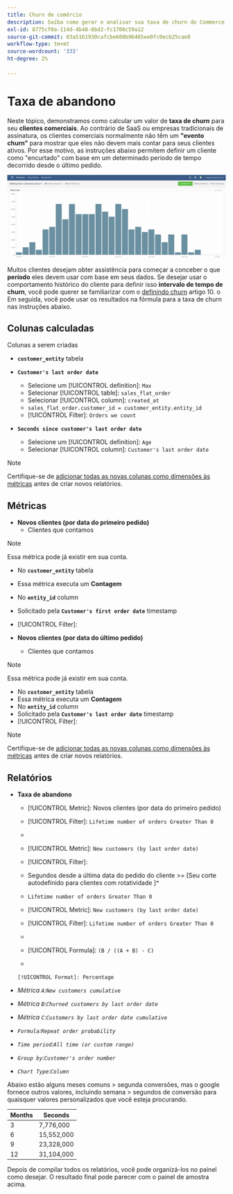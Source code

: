 ```yaml
---
title: Churn de comércio
description: Saiba como gerar e analisar sua taxa de churn do Commerce.
exl-id: 8775cf0a-114d-4b48-8bd2-fc1700c59a12
source-git-commit: 03a5161930cafcbe600b96465ee0fc0ecb25cae8
workflow-type: tm+mt
source-wordcount: '333'
ht-degree: 2%

---
```


# Taxa de abandono

Neste tópico, demonstramos como calcular um valor de **taxa de churn** para seu **clientes comerciais**. Ao contrário de SaaS ou empresas tradicionais de assinatura, os clientes comerciais normalmente não têm um **&quot;evento churn&quot;** para mostrar que eles não devem mais contar para seus clientes ativos. Por esse motivo, as instruções abaixo permitem definir um cliente como &quot;encurtado&quot; com base em um determinado período de tempo decorrido desde o último pedido.

![](../../assets/Churn_rate_image.png)

Muitos clientes desejam obter assistência para começar a conceber o que **período** eles devem usar com base em seus dados. Se desejar usar o comportamento histórico do cliente para definir isso **intervalo de tempo de churn**, você pode querer se familiarizar com o [definindo churn](../analysis/define-cust-churn.md) artigo 10. o Em seguida, você pode usar os resultados na fórmula para a taxa de churn nas instruções abaixo.

## Colunas calculadas

Colunas a serem criadas

* **`customer_entity`** tabela
* **`Customer's last order date`**
   * Selecione um [!UICONTROL definition]: `Max`
   * Selecionar [!UICONTROL table]: `sales_flat_order`
   * Selecionar [!UICONTROL column]: `created_at`
   * `sales_flat_order.customer_id = customer_entity.entity_id`
   * [!UICONTROL Filter]: `Orders we count`

* **`Seconds since customer's last order date`**
   * Selecione um [!UICONTROL definition]: `Age`
   * Selecionar [!UICONTROL column]: `Customer's last order date`

>[!NOTE]
>
>Certifique-se de [adicionar todas as novas colunas como dimensões às métricas](../data-warehouse-mgr/manage-data-dimensions-metrics.md) antes de criar novos relatórios.

## Métricas

* **Novos clientes (por data do primeiro pedido)**
   * Clientes que contamos

>[!NOTE]
>
>Essa métrica pode já existir em sua conta.

* No **`customer_entity`** tabela
* Essa métrica executa um **Contagem**
* No **`entity_id`** column
* Solicitado pela **`Customer's first order date`** timestamp
* [!UICONTROL Filter]:

* **Novos clientes (por data do último pedido)**
   * Clientes que contamos

>[!NOTE]
>
>Essa métrica pode já existir em sua conta.

* No **`customer_entity`** tabela
* Essa métrica executa um **Contagem**
* No **`entity_id`** column
* Solicitado pela **`Customer's last order date`** timestamp
* [!UICONTROL Filter]:

>[!NOTE]
>
>Certifique-se de [adicionar todas as novas colunas como dimensões às métricas](../data-warehouse-mgr/manage-data-dimensions-metrics.md) antes de criar novos relatórios.

## Relatórios

* **Taxa de abandono**
   * [!UICONTROL Metric]: Novos clientes (por data do primeiro pedido)
   * [!UICONTROL Filter]: `Lifetime number of orders Greater Than 0`
   * 
      [!UICONTROL Perspective]: `Cumulative`
   * [!UICONTROL Metric]: `New customers (by last order date)`
   * [!UICONTROL Filter]:
   * Segundos desde a última data do pedido do cliente >= [Seu corte autodefinido para clientes com rotatividade ]**`^`**
   * `Lifetime number of orders Greater Than 0`

   * [!UICONTROL Metric]: `New customers (by last order date)`
   * [!UICONTROL Filter]: `Lifetime number of orders Greater Than 0`
   * 
      [!UICONTROL Perspective]: Cumulative
   * [!UICONTROL Formula]: `(B / ((A + B) - C)`
   * 

      [!UICONTROL Format]: Percentage

* *Métrica `A`:`New customers cumulative`*
* *Métrica `B`:`Churned customers by last order date`*
* *Métrica `C`:`Customers by last order date cumulative`*
* *`Formula`:`Repeat order probability`*
* *`Time period`:`All time (or custom range)`*
* *`Group by`:`Customer's order number`*
* *`Chart Type`:`Column`*

Abaixo estão alguns meses comuns > segunda conversões, mas o google fornece outros valores, incluindo semana > segundos de conversão para quaisquer valores personalizados que você esteja procurando.

| **Months** | **Seconds** |
|---|---|
| 3 | 7,776,000 |
| 6 | 15,552,000 |
| 9 | 23,328,000 |
| 12 | 31,104,000 |

Depois de compilar todos os relatórios, você pode organizá-los no painel como desejar. O resultado final pode parecer com o painel de amostra acima.
